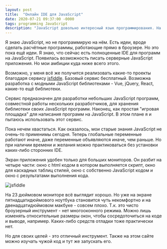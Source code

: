 ```yaml
---
layout: post
title:  "Онлайн IDE для JavaScript"
date: 2020-07-21 09:37:00 -0000
tags: programming JavaScript
description: "JavaScript довольно интересный язык программирования. На нём можно писать довольно интересные программы и игры, работающие прямо в броузере. Что самое интересное - писать эти программы можно тоже прямо в броузере."
---
```


Я знаю JavaScript, но не программирую на нём. Есть идеи, вроде сделать расчётные программы, работающие прямо в броузере. Но это пока ещё идеи. Я знаю, что сейчас есть полноценные IDE для программ на JavaScript. Появилась возможность писать серверные JavaScript приложения. Но мои амбиции куда ниже всего этого.

Возможно, у меня всё же получится реализовать какие-то проекты благодаря сервису [jsfiddle](https://jsfiddle.net/). Базовый сервис бесплатный. Возможна разработка с модными JavaScript библиотеками - Vue, jQuery, React, какие-то ещё библиотеки.

Сервис предназначен для разработки небольших JavaScript программ, совместной работы нескольких разработчиков, для хранения библиотеки своих JavaScript программ. Наконец, как простая "игровая площадка" для написания программ на JavaScript. В этом плане я и пытаюсь использовать этот сервис. 

Пока нечем хвастаться. Как оказалось, мои старые знания JavaScript не очень-то применимы сегодня. Теперь глобальные переменные работают иначе, даже переменные объявляются иначе, чем раньше. Но при наличии времени и желания можно практиковаться без установки каких-либо сторонних IDE.

Экран приложения удобен только для больших мониторов. Он разбит на четыре части: окно с html кодом в котором выполняется скрипт, окно для каскадных таблиц стилей, окно с собственно JavaScript кодом и окно с результатами выполнения кода.

![jsfiddle](https://res.cloudinary.com/dlqc5rp9l/image/upload/v1595286922/blog/jsfiddle-main_b4pbcy.png)

На 23 дюймовом мониторе всё выглядит хорошо. Но уже на экране пятнадцатидюймового ноутбука становится чуть некомфортно и на двенадцатидюймовом макбуке - совсем плохо. Т.к. это чисто броузерный инструмент - нет многооконного режима. Можно лишь изменять относительные размеры окон, чтобы сосредоточиться на коде и выводе, например. Каких-либо средств отладки тоже практически нет. 

Но для своих целей - это отличный инструмент. Также на этом сайте можно изучать чужой код и тут же запускать его. 